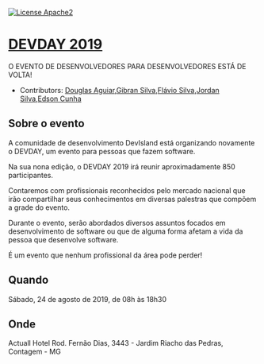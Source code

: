 [![License Apache2](https://img.shields.io/hexpm/l/plug.svg)](http://www.apache.org/licenses/LICENSE-2.0)

# [DEVDAY 2019](http://devday.devisland.com/) 
O EVENTO DE DESENVOLVEDORES PARA DESENVOLVEDORES ESTÁ DE VOLTA!

* Contributors: [Douglas Aguiar](https://github.com/douglasaguiar),[Gibran Silva](https://github.com/gibran),[Flávio Silva](https://github.com/flavio1110),[Jordan Silva](https://github.com/jordansilva),[Edson Cunha](https://github.com/edsoncunha)

## Sobre o evento
 
A comunidade de desenvolvimento DevIsland está organizando novamente o DEVDAY, um evento para pessoas que fazem software.

Na sua nona edição, o DEVDAY 2019 irá reunir aproximadamente 850 participantes.

Contaremos com profissionais reconhecidos pelo mercado nacional que irão compartilhar seus conhecimentos em diversas palestras que compõem a grade do evento.

Durante o evento, serão abordados diversos assuntos focados em desenvolvimento de software ou que de alguma forma afetam a vida da pessoa que desenvolve software.

É um evento que nenhum profissional da área pode perder!

## Quando

Sábado, 24 de agosto de 2019, de 08h às 18h30

## Onde

Actuall Hotel
Rod. Fernão Dias, 3443 - Jardim Riacho das Pedras, Contagem - MG
